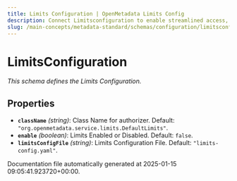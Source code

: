 ```yaml
---
title: Limits Configuration | OpenMetadata Limits Config
description: Connect Limitsconfiguration to enable streamlined access, monitoring, or search of enterprise data using secure and scalable integrations.
slug: /main-concepts/metadata-standard/schemas/configuration/limitsconfiguration
---
```


# LimitsConfiguration

*This schema defines the Limits Configuration.*

## Properties

- **`className`** *(string)*: Class Name for authorizer. Default: `"org.openmetadata.service.limits.DefaultLimits"`.
- **`enable`** *(boolean)*: Limits Enabled or Disabled. Default: `false`.
- **`limitsConfigFile`** *(string)*: Limits Configuration File. Default: `"limits-config.yaml"`.


Documentation file automatically generated at 2025-01-15 09:05:41.923720+00:00.
